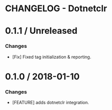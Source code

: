 # CHANGELOG - Dotnetclr

0.1.1 / Unreleased
==================

### Changes

* [Fix] Fixed tag initialization & reporting.

0.1.0 / 2018-01-10
==================

### Changes

* [FEATURE] adds dotnetclr integration.
